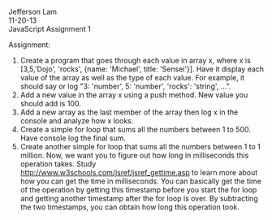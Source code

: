 Jefferson Lam  
11-20-13  
JavaScript Assignment 1  

Assignment:  
1. Create a program that goes through each value in array x, where x is [3,5,'Dojo', 'rocks', {name: 'Michael', title: 'Sensei'}]. Have it display each value of the array as well as the type of each value. For example, it should say or log "3: 'number', 5: 'number', 'rocks': 'string', ...".  
2. Add a new value in the array x using a push method. New value you should add is 100.  
3. Add a new array as the last member of the array then log x in the console and analyze how x looks.  
4. Create a simple for loop that sums all the numbers between 1 to 500. Have console log the final sum.  
5. Create another simple for loop that sums all the numbers between 1 to 1 million. Now, we want you to figure out how long in milliseconds this operation takes. Study http://www.w3schools.com/jsref/jsref_gettime.asp to learn more about how you can get the time in milliseconds. You can basically get the time of the operation by getting this timestamp before you start the for loop and getting another timestamp after the for loop is over. By subtracting the two timestamps, you can obtain how long this operation took.